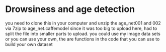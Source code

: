 # Drowsiness and age detection
you need to clone this in your computer and unzip the age_net001 and 002 via 7zip to age_net.caffemodel 
since it was too big to upload here, had to split the file into smaller parts to upload.
 you could use my image data sets or you can use your own, the are functions in the code 
that you can use to build your own dataset
